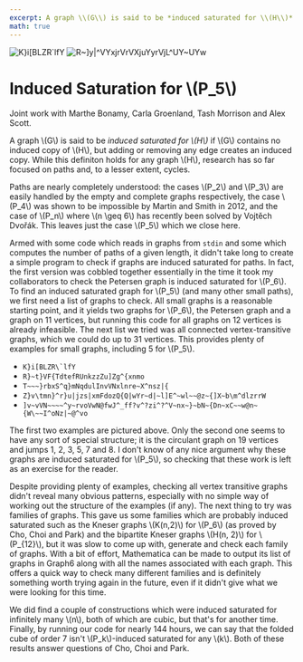 ```yaml
---
excerpt: A graph \\(G\\) is said to be *induced saturated for \\(H\\)* if \\(G\\) contains no induced copy of \\(H\\), but adding or removing any edge creates an induced copy. We give some graphs which are induced saturated for \\(P_5\\).
math: true
---
```


<div class="content" markdown="1">

<div class="flex-share">
    <img src="/images/2020-05-22-induced-saturation-for-paths/K%7Di%5BBLZR%60lfY.svg" alt="K}i[BLZR`lfY" title="K}i[BLZR`lfY">
    <img src="/images/2020-05-22-induced-saturation-for-paths/circulant(19,1,2,3,5,7,8).svg" alt="R~]y|^VYxjrVrVXjuYyrVjL^UY~UYw" title="R~]y|^VYxjrVrVXjuYyrVjL^UY~UYw">
</div>

# Induced Saturation for \\(P_5\\)

<span class="hint">Joint work with Marthe Bonamy, Carla Groenland, Tash Morrison and Alex Scott.</span>

A graph \\(G\\) is said to be *induced saturated for \\(H\\)* if \\(G\\) contains no induced copy of \\(H\\), but adding or removing any edge creates an induced copy. While this definiton holds for any graph \\(H\\), research has so far focused on paths and, to a lesser extent, cycles.

Paths are nearly completely understood: the cases \\(P_2\\) and \\(P_3\\) are easily handled by the empty and complete graphs respectively, the case \\(P_4\\) was shown to be impossible by Martin and Smith in 2012, and the case of \\(P_n\\) where \\(n \geq 6\\) has recently been solved by Vojtěch Dvořák. This leaves just the case \\(P_5\\) which we close here.

Armed with some code which reads in graphs from `stdin` and some which computes the number of paths of a given length, it didn't take long to create a simple program to check if graphs are induced saturated for paths. In fact, the first version was cobbled together essentially in the time it took my collaborators to check the Petersen graph is induced saturated for \\(P_6\\). To find an induced saturated graph for \\(P_5\\) (and many other small paths), we first need a list of graphs to check. All small graphs is a reasonable starting point, and it yields two graphs for \\(P_6\\), the Petersen graph and a graph on 11 vertices, but running this code for all graphs on 12 vertices is already infeasible. The next list we tried was all connected vertex-transitive graphs, which we could do up to 31 vertices. This provides plenty of examples for small graphs, including 5 for \\(P_5\\). 

- ``K}i[BLZR\`lfY``
- `R}~t}VF{TdtefRUnkzzZu]Zg^{xnmo`
- `T~~~}rbxS^q}mNqdulInvVNxlnre~X^nsz|{`
- `Z}v\tmn}^r}u|jzs|xmFdozQ{Q|wYr~d|~l]E^~wl~~@z~{]X~b\m^dlzrrW`
- `]v~vVN~~~~^y~rvoVwN@fwJ^_ff?v^?zi^?^V~nx~}~bN~{Dn~xC~~w@n~{W\~~I^oNz|~@^vo`

The first two examples are pictured above. Only the second one seems to have any sort of special structure; it is the circulant graph on 19 vertices and jumps 1, 2, 3, 5, 7 and 8. I don't know of any nice argument why these graphs are induced saturated for \\(P_5\\), so checking that these work is left as an exercise for the reader.

Despite providing plenty of examples, checking all vertex transitive graphs didn't reveal many obvious patterns, especially with no simple way of working out the structure of the examples (if any). The next thing to try was families of graphs. This gave us some families which are probably induced saturated such as the Kneser graphs \\(K(n,2)\\) for \\(P_6\\) (as proved by Cho, Choi and Park) and the bipartite Kneser graphs \\(H(n, 2)\\) for \\(P_{12}\\), but it was slow to come up with, generate and check each family of graphs. With a bit of effort, Mathematica can be made to output its list of graphs in Graph6 along with all the names associated with each graph. This offers a quick way to check many different families and is definitely something worth trying again in the future, even if it didn't give what we were looking for this time. 

We did find a couple of constructions which were induced saturated for infinitely many \\(n\\), both of which are cubic, but that's for another time. Finally, by running our code for nearly 144 hours, we can say that the folded cube of order 7 isn't \\(P_k\\)-induced saturated for any \\(k\\). Both of these results answer questions of Cho, Choi and Park.
</div>
